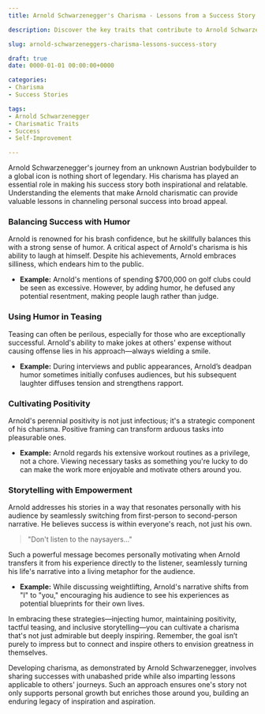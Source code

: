 ```yaml
---
title: Arnold Schwarzenegger's Charisma - Lessons from a Success Story

description: Discover the key traits that contribute to Arnold Schwarzenegger's charisma and appeal, transforming admiration into genuine inspiration.

slug: arnold-schwarzeneggers-charisma-lessons-success-story

draft: true
date: 0000-01-01 00:00:00+0000

categories:  
- Charisma
- Success Stories

tags:  
- Arnold Schwarzenegger
- Charismatic Traits
- Success
- Self-Improvement

---
```


Arnold Schwarzenegger's journey from an unknown Austrian bodybuilder to a global icon is nothing short of legendary. His charisma has played an essential role in making his success story both inspirational and relatable. Understanding the elements that make Arnold charismatic can provide valuable lessons in channeling personal success into broad appeal.

### Balancing Success with Humor

Arnold is renowned for his brash confidence, but he skillfully balances this with a strong sense of humor. A critical aspect of Arnold's charisma is his ability to laugh at himself. Despite his achievements, Arnold embraces silliness, which endears him to the public.

- **Example:** Arnold's mentions of spending $700,000 on golf clubs could be seen as excessive. However, by adding humor, he defused any potential resentment, making people laugh rather than judge.

### Using Humor in Teasing

Teasing can often be perilous, especially for those who are exceptionally successful. Arnold's ability to make jokes at others' expense without causing offense lies in his approach—always wielding a smile.

- **Example:** During interviews and public appearances, Arnold’s deadpan humor sometimes initially confuses audiences, but his subsequent laughter diffuses tension and strengthens rapport.

### Cultivating Positivity

Arnold's perennial positivity is not just infectious; it's a strategic component of his charisma. Positive framing can transform arduous tasks into pleasurable ones.

- **Example:** Arnold regards his extensive workout routines as a privilege, not a chore. Viewing necessary tasks as something you're lucky to do can make the work more enjoyable and motivate others around you.

### Storytelling with Empowerment

Arnold addresses his stories in a way that resonates personally with his audience by seamlessly switching from first-person to second-person narrative. He believes success is within everyone's reach, not just his own.

> "Don't listen to the naysayers..."

Such a powerful message becomes personally motivating when Arnold transfers it from his experience directly to the listener, seamlessly turning his life's narrative into a living metaphor for the audience.

- **Example:** While discussing weightlifting, Arnold's narrative shifts from "I" to "you," encouraging his audience to see his experiences as potential blueprints for their own lives.

In embracing these strategies—injecting humor, maintaining positivity, tactful teasing, and inclusive storytelling—you can cultivate a charisma that's not just admirable but deeply inspiring. Remember, the goal isn’t purely to impress but to connect and inspire others to envision greatness in themselves.

Developing charisma, as demonstrated by Arnold Schwarzenegger, involves sharing successes with unabashed pride while also imparting lessons applicable to others' journeys. Such an approach ensures one's story not only supports personal growth but enriches those around you, building an enduring legacy of inspiration and aspiration.

